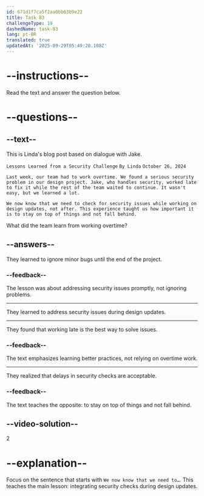 ```yaml
---
id: 671d1f7ca5f2aa0bb63b9e22
title: Task 83
challengeType: 19
dashedName: task-83
lang: pt-BR
translated: true
updatedAt: '2025-09-29T05:49:20.108Z'
---
```


<!-- READING -->

# --instructions--

Read the text and answer the question below.

# --questions--

## --text--

This is Linda's blog post based on dialogue with Jake.

`Lessons Learned from a Security Challenge`
`By Linda`
`October 26, 2024`

`Last week, our team had to work overtime. We found a serious security problem in our design project. Jake, who handles security, worked late to fix it while the rest of the team waited to continue. It wasn't easy, but we learned a lot.`

`We now know that we need to check for security issues while working on design updates, not after. This experience taught us how important it is to stay on top of things and not fall behind.`

What did the team learn from working overtime?

## --answers--

They learned to ignore minor bugs until the end of the project.

### --feedback--

The lesson was about addressing security issues promptly, not ignoring problems.

---

They learned to address security issues during design updates.

---

They found that working late is the best way to solve issues.

### --feedback--

The text emphasizes learning better practices, not relying on overtime work.

---

They realized that delays in security checks are acceptable.

### --feedback--

The text teaches the opposite: to stay on top of things and not fall behind.

## --video-solution--

2

# --explanation--

Focus on the sentence that starts with `We now know that we need to…`. This teaches the main lesson: integrating security checks during design updates.
